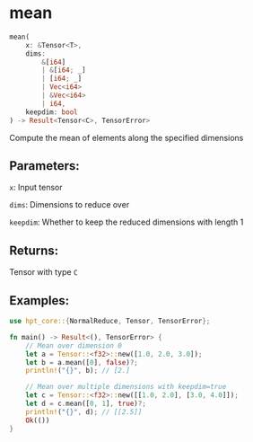 # mean
```rust
mean(
    x: &Tensor<T>, 
    dims: 
        &[i64]
        | &[i64; _]
        | [i64; _] 
        | Vec<i64> 
        | &Vec<i64>
        | i64, 
    keepdim: bool
) -> Result<Tensor<C>, TensorError>
```
Compute the mean of elements along the specified dimensions

## Parameters:
`x`: Input tensor

`dims`: Dimensions to reduce over

`keepdim`: Whether to keep the reduced dimensions with length 1

## Returns:
Tensor with type `C`

## Examples:
```rust
use hpt_core::{NormalReduce, Tensor, TensorError};

fn main() -> Result<(), TensorError> {
    // Mean over dimension 0
    let a = Tensor::<f32>::new([1.0, 2.0, 3.0]);
    let b = a.mean([0], false)?;
    println!("{}", b); // [2.]

    // Mean over multiple dimensions with keepdim=true
    let c = Tensor::<f32>::new([[1.0, 2.0], [3.0, 4.0]]);
    let d = c.mean([0, 1], true)?;
    println!("{}", d); // [[2.5]]
    Ok(())
}
```